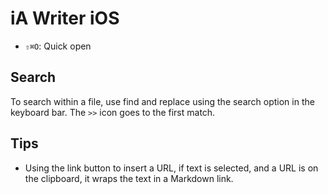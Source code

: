 # iA Writer iOS

- `⇧⌘O`: Quick open

## Search

To search within a file, use find and replace using the search option in the keyboard bar. The `>>` icon goes to the first match.

## Tips

- Using the link button to insert a URL, if text is selected, and a URL is on the clipboard, it wraps the text in a Markdown link.
